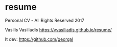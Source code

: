 # resume
Personal CV - All Rights Reserved 2017

Vasilis Vasiliadis 
https://vvasiliadis.github.io/resume/

It dev: https://github.com/georgal 

